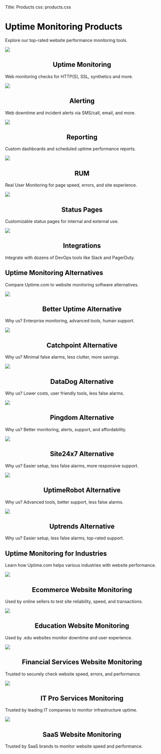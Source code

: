 Title: Products
css: products.css

<div class="container-fluid body-container">
  <div class="row-fluid-wrapper">
    <div class="row-fluid">
      <div class="span12 widget-span widget-type-cell " style="" data-widget-type="cell" data-x="0" data-w="12">
        <div class="row-fluid-wrapper row-depth-1 row-number-1 dnd_area-row-0-vertical-alignment dnd-section dnd_area-row-0-padding">
          <div class="row-fluid ">
            <div class="span12 widget-span widget-type-cell cell_16310722971862-vertical-alignment dnd-column" style="" data-widget-type="cell" data-x="0" data-w="12">
              <div class="row-fluid-wrapper row-depth-1 row-number-2 dnd-row">
                <div class="row-fluid ">
                  <div class="span12 widget-span widget-type-custom_widget dnd-module" style="" data-widget-type="custom_widget" data-x="0" data-w="12">
                    <div id="hs_cos_wrapper_widget_1631094925519" class="hs_cos_wrapper hs_cos_wrapper_widget hs_cos_wrapper_type_module" style="" data-hs-cos-general-type="widget" data-hs-cos-type="module">
                      <div id="" class="atmc-content atmc-content-01 text-center   -mt-5">
                        <div class="atmc-intro fadeInBottom" data-sr-id="4" >
                          <a id="products" data-hs-anchor="true"></a>
                          <h1 style="color: #000000;">Uptime Monitoring Products</h1>
                          <p>Explore our top-rated website performance monitoring tools.</p>
                        </div>
                      </div>
                    </div>
                  </div>
                  <!--end widget-span -->
                </div>
                <!--end row-->
              </div>
              <!--end row-wrapper -->
            </div>
            <!--end widget-span -->
          </div>
          <!--end row-->
        </div>
        <!--end row-wrapper -->
        <div class="row-fluid-wrapper row-depth-1 row-number-3 dnd_area-row-1-padding dnd_area-row-1-vertical-alignment dnd-section">
          <div class="row-fluid ">
            <div class="span4 widget-span widget-type-cell cell_16317314014552-vertical-alignment dnd-column" style="" data-widget-type="cell" data-x="0" data-w="4">
              <div class="row-fluid-wrapper row-depth-1 row-number-4 dnd-row">
                <div class="row-fluid ">
                  <div class="span12 widget-span widget-type-custom_widget dnd-module" style="" data-widget-type="custom_widget" data-x="0" data-w="12">
                    <div id="hs_cos_wrapper_module_16317314014556" class="hs_cos_wrapper hs_cos_wrapper_widget hs_cos_wrapper_type_module" style="" data-hs-cos-general-type="widget" data-hs-cos-type="module">
                      <div id="" class="atmc-content atmc-content-01 text-center   -mt-5">
                      </div>
                    </div>
                  </div>
                  <!--end widget-span -->
                </div>
                <!--end row-->
              </div>
              <!--end row-wrapper -->
              <div class="row-fluid-wrapper row-depth-1 row-number-5 dnd-row">
                <div class="row-fluid ">
                  <div class="span12 widget-span widget-type-custom_widget widget_1634020056223-flexbox-positioning dnd-module" style="" data-widget-type="custom_widget" data-x="0" data-w="12">
                    <div id="hs_cos_wrapper_widget_1634020056223" class="hs_cos_wrapper hs_cos_wrapper_widget hs_cos_wrapper_type_module widget-type-linked_image" style="" data-hs-cos-general-type="widget" data-hs-cos-type="module">
                      <span id="hs_cos_wrapper_widget_1634020056223_" class="hs_cos_wrapper hs_cos_wrapper_widget hs_cos_wrapper_type_linked_image" style="" data-hs-cos-general-type="widget" data-hs-cos-type="linked_image"><a href="{filename}monitoring.md" target="_parent" id="hs-link-widget_1634020056223_" style="border-width:0px;border:0px;"><img src="{static}/images/products/Website_Uptime_Monitoring_Checks_with_Uptime.com.png"></a></span>
                    </div>
                  </div>
                  <!--end widget-span -->
                </div>
                <!--end row-->
              </div>
              <!--end row-wrapper -->
              <div class="row-fluid-wrapper row-depth-1 row-number-6 dnd-row">
                <div class="row-fluid ">
                  <div class="span12 widget-span widget-type-custom_widget dnd-module" style="" data-widget-type="custom_widget" data-x="0" data-w="12">
                    <div id="hs_cos_wrapper_widget_1631731486940" class="hs_cos_wrapper hs_cos_wrapper_widget hs_cos_wrapper_type_module" style="" data-hs-cos-general-type="widget" data-hs-cos-type="module">
                      <div id="" class="atmc-content-01 text-center  ">
                        <div class="atmc-intro fadeInBottom" data-sr-id="6" >
                          <h2 style="color: #000000; text-align: center;">Uptime Monitoring</h2>
                          <p>Web monitoring checks for HTTP(S), SSL, synthetics and more.</p>
                        </div>
                      </div>
                    </div>
                  </div>
                  <!--end widget-span -->
                </div>
                <!--end row-->
              </div>
              <!--end row-wrapper -->
            </div>
            <!--end widget-span -->
            <div class="span4 widget-span widget-type-cell cell_1631731479839-vertical-alignment dnd-column" style="" data-widget-type="cell" data-x="4" data-w="4">
              <div class="row-fluid-wrapper row-depth-1 row-number-7 dnd-row">
                <div class="row-fluid ">
                  <div class="span12 widget-span widget-type-custom_widget dnd-module" style="" data-widget-type="custom_widget" data-x="0" data-w="12">
                    <div id="hs_cos_wrapper_module_16317314798394" class="hs_cos_wrapper hs_cos_wrapper_widget hs_cos_wrapper_type_module" style="" data-hs-cos-general-type="widget" data-hs-cos-type="module">
                      <div id="" class="atmc-content atmc-content-01 text-center   -mt-5">
                      </div>
                    </div>
                  </div>
                  <!--end widget-span -->
                </div>
                <!--end row-->
              </div>
              <!--end row-wrapper -->
              <div class="row-fluid-wrapper row-depth-1 row-number-8 dnd-row">
                <div class="row-fluid ">
                  <div class="span12 widget-span widget-type-custom_widget widget_1634020117677-flexbox-positioning dnd-module" style="" data-widget-type="custom_widget" data-x="0" data-w="12">
                    <div id="hs_cos_wrapper_widget_1634020117677" class="hs_cos_wrapper hs_cos_wrapper_widget hs_cos_wrapper_type_module widget-type-linked_image" style="" data-hs-cos-general-type="widget" data-hs-cos-type="module">
                      <span id="hs_cos_wrapper_widget_1634020117677_" class="hs_cos_wrapper hs_cos_wrapper_widget hs_cos_wrapper_type_linked_image" style="" data-hs-cos-general-type="widget" data-hs-cos-type="linked_image"><a href="{filename}alerting.md" target="_parent" id="hs-link-widget_1634020117677_" style="border-width:0px;border:0px;"><img src="{static}/images/products/IT_Alert_Notifications_for_Website_Outages_with_Uptime.com.png"></a></span>
                    </div>
                  </div>
                  <!--end widget-span -->
                </div>
                <!--end row-->
              </div>
              <!--end row-wrapper -->
              <div class="row-fluid-wrapper row-depth-1 row-number-9 dnd-row">
                <div class="row-fluid ">
                  <div class="span12 widget-span widget-type-custom_widget dnd-module" style="" data-widget-type="custom_widget" data-x="0" data-w="12">
                    <div id="hs_cos_wrapper_widget_1631731497319" class="hs_cos_wrapper hs_cos_wrapper_widget hs_cos_wrapper_type_module" style="" data-hs-cos-general-type="widget" data-hs-cos-type="module">
                      <div id="" class="atmc-content-01 text-center  ">
                        <div class="atmc-intro fadeInBottom" data-sr-id="7" >
                          <h2 style="color: #000000; text-align: center;">Alerting</h2>
                          <p>Web downtime and incident alerts via SMS/call, email, and more.</p>
                        </div>
                      </div>
                    </div>
                  </div>
                  <!--end widget-span -->
                </div>
                <!--end row-->
              </div>
              <!--end row-wrapper -->
            </div>
            <!--end widget-span -->
            <div class="span4 widget-span widget-type-cell cell_16317314014554-vertical-alignment dnd-column" style="" data-widget-type="cell" data-x="8" data-w="4">
              <div class="row-fluid-wrapper row-depth-1 row-number-10 dnd-row">
                <div class="row-fluid ">
                  <div class="span12 widget-span widget-type-custom_widget dnd-module" style="" data-widget-type="custom_widget" data-x="0" data-w="12">
                    <div id="hs_cos_wrapper_module_163173140145510" class="hs_cos_wrapper hs_cos_wrapper_widget hs_cos_wrapper_type_module" style="" data-hs-cos-general-type="widget" data-hs-cos-type="module">
                      <div id="" class="atmc-content atmc-content-01 text-center   -mt-5">
                      </div>
                    </div>
                  </div>
                  <!--end widget-span -->
                </div>
                <!--end row-->
              </div>
              <!--end row-wrapper -->
              <div class="row-fluid-wrapper row-depth-1 row-number-11 dnd-row">
                <div class="row-fluid ">
                  <div class="span12 widget-span widget-type-custom_widget widget_1634020121479-flexbox-positioning dnd-module" style="" data-widget-type="custom_widget" data-x="0" data-w="12">
                    <div id="hs_cos_wrapper_widget_1634020121479" class="hs_cos_wrapper hs_cos_wrapper_widget hs_cos_wrapper_type_module widget-type-linked_image" style="" data-hs-cos-general-type="widget" data-hs-cos-type="module">
                      <span id="hs_cos_wrapper_widget_1634020121479_" class="hs_cos_wrapper hs_cos_wrapper_widget hs_cos_wrapper_type_linked_image" style="" data-hs-cos-general-type="widget" data-hs-cos-type="linked_image"><a href="{filename}reporting.md" target="_parent" id="hs-link-widget_1634020121479_" style="border-width:0px;border:0px;"><img src="{static}/images/products/Website_Performance_Monitoring_Reporting_and_Analytics_with_Uptime.com.png"></a></span>
                    </div>
                  </div>
                  <!--end widget-span -->
                </div>
                <!--end row-->
              </div>
              <!--end row-wrapper -->
              <div class="row-fluid-wrapper row-depth-1 row-number-12 dnd-row">
                <div class="row-fluid ">
                  <div class="span12 widget-span widget-type-custom_widget dnd-module" style="" data-widget-type="custom_widget" data-x="0" data-w="12">
                    <div id="hs_cos_wrapper_widget_1631731502667" class="hs_cos_wrapper hs_cos_wrapper_widget hs_cos_wrapper_type_module" style="" data-hs-cos-general-type="widget" data-hs-cos-type="module">
                      <div id="" class="atmc-content-01 text-center  ">
                        <div class="atmc-intro fadeInBottom" data-sr-id="8" >
                          <h2 style="color: #000000; text-align: center;">Reporting</h2>
                          <p>Custom dashboards and scheduled uptime performance reports.</p>
                        </div>
                      </div>
                    </div>
                  </div>
                  <!--end widget-span -->
                </div>
                <!--end row-->
              </div>
              <!--end row-wrapper -->
            </div>
            <!--end widget-span -->
          </div>
          <!--end row-->
        </div>
        <!--end row-wrapper -->
        <div class="row-fluid-wrapper row-depth-1 row-number-13 dnd_area-row-2-padding dnd-section dnd_area-row-2-vertical-alignment">
          <div class="row-fluid ">
            <div class="span4 widget-span widget-type-cell cell_16317315348662-vertical-alignment dnd-column" style="" data-widget-type="cell" data-x="0" data-w="4">
              <div class="row-fluid-wrapper row-depth-1 row-number-14 dnd-row">
                <div class="row-fluid ">
                  <div class="span12 widget-span widget-type-custom_widget dnd-module" style="" data-widget-type="custom_widget" data-x="0" data-w="12">
                    <div id="hs_cos_wrapper_module_16317315348672" class="hs_cos_wrapper hs_cos_wrapper_widget hs_cos_wrapper_type_module" style="" data-hs-cos-general-type="widget" data-hs-cos-type="module">
                      <div id="" class="atmc-content atmc-content-01 text-center   -mt-5">
                      </div>
                    </div>
                  </div>
                  <!--end widget-span -->
                </div>
                <!--end row-->
              </div>
              <!--end row-wrapper -->
              <div class="row-fluid-wrapper row-depth-1 row-number-15 dnd-row">
                <div class="row-fluid ">
                  <div class="span12 widget-span widget-type-custom_widget widget_1634020192596-flexbox-positioning dnd-module" style="" data-widget-type="custom_widget" data-x="0" data-w="12">
                    <div id="hs_cos_wrapper_widget_1634020192596" class="hs_cos_wrapper hs_cos_wrapper_widget hs_cos_wrapper_type_module widget-type-linked_image" style="" data-hs-cos-general-type="widget" data-hs-cos-type="module">
                      <span id="hs_cos_wrapper_widget_1634020192596_" class="hs_cos_wrapper hs_cos_wrapper_widget hs_cos_wrapper_type_linked_image" style="" data-hs-cos-general-type="widget" data-hs-cos-type="linked_image"><a href="{filename}real-user-monitoring.md" target="_parent" id="hs-link-widget_1634020192596_" style="border-width:0px;border:0px;"><img src="{static}/images/products/Real_User_Monitoring_(RUM)_page_speed_errors_Uptime.com.png" sizes="(max-width: 1350px) 100vw, 1350px"></a></span>
                    </div>
                  </div>
                  <!--end widget-span -->
                </div>
                <!--end row-->
              </div>
              <!--end row-wrapper -->
              <div class="row-fluid-wrapper row-depth-1 row-number-16 dnd-row">
                <div class="row-fluid ">
                  <div class="span12 widget-span widget-type-custom_widget dnd-module" style="" data-widget-type="custom_widget" data-x="0" data-w="12">
                    <div id="hs_cos_wrapper_module_16317315348674" class="hs_cos_wrapper hs_cos_wrapper_widget hs_cos_wrapper_type_module" style="" data-hs-cos-general-type="widget" data-hs-cos-type="module">
                      <div id="" class="atmc-content-01 text-center  ">
                        <div class="atmc-intro fadeInBottom" data-sr-id="9" >
                          <h2 style="color: #000000; text-align: center;">RUM</h2>
                          <p>Real User Monitoring for page speed, errors, and site experience.</p>
                        </div>
                      </div>
                    </div>
                  </div>
                  <!--end widget-span -->
                </div>
                <!--end row-->
              </div>
              <!--end row-wrapper -->
            </div>
            <!--end widget-span -->
            <div class="span4 widget-span widget-type-cell cell_1645539086732-vertical-alignment dnd-column" style="" data-widget-type="cell" data-x="4" data-w="4">
              <div class="row-fluid-wrapper row-depth-1 row-number-17 dnd-row">
                <div class="row-fluid ">
                  <div class="span12 widget-span widget-type-custom_widget dnd-module" style="" data-widget-type="custom_widget" data-x="0" data-w="12">
                    <div id="hs_cos_wrapper_module_1645539086733" class="hs_cos_wrapper hs_cos_wrapper_widget hs_cos_wrapper_type_module" style="" data-hs-cos-general-type="widget" data-hs-cos-type="module">
                      <div id="" class="atmc-content atmc-content-01 text-center   -mt-5">
                      </div>
                    </div>
                  </div>
                  <!--end widget-span -->
                </div>
                <!--end row-->
              </div>
              <!--end row-wrapper -->
              <div class="row-fluid-wrapper row-depth-1 row-number-18 dnd-row">
                <div class="row-fluid ">
                  <div class="span12 widget-span widget-type-custom_widget module_16455390867332-flexbox-positioning dnd-module" style="" data-widget-type="custom_widget" data-x="0" data-w="12">
                    <div id="hs_cos_wrapper_module_16455390867332" class="hs_cos_wrapper hs_cos_wrapper_widget hs_cos_wrapper_type_module widget-type-linked_image" style="" data-hs-cos-general-type="widget" data-hs-cos-type="module">
                      <span id="hs_cos_wrapper_module_16455390867332_" class="hs_cos_wrapper hs_cos_wrapper_widget hs_cos_wrapper_type_linked_image" style="" data-hs-cos-general-type="widget" data-hs-cos-type="linked_image"><a href="{filename}status-pages.md" target="_parent" id="hs-link-module_16455390867332_" style="border-width:0px;border:0px;"><img src="{static}/images/products/Custom_Website_Status_Pages_Uptime.com.png"></a></span>
                    </div>
                  </div>
                  <!--end widget-span -->
                </div>
                <!--end row-->
              </div>
              <!--end row-wrapper -->
              <div class="row-fluid-wrapper row-depth-1 row-number-19 dnd-row">
                <div class="row-fluid ">
                  <div class="span12 widget-span widget-type-custom_widget dnd-module" style="" data-widget-type="custom_widget" data-x="0" data-w="12">
                    <div id="hs_cos_wrapper_module_16455390867333" class="hs_cos_wrapper hs_cos_wrapper_widget hs_cos_wrapper_type_module" style="" data-hs-cos-general-type="widget" data-hs-cos-type="module">
                      <div id="" class="atmc-content-01 text-center  ">
                        <div class="atmc-intro fadeInBottom" data-sr-id="10" >
                          <h2 style="color: #000000; text-align: center;">Status Pages</h2>
                          <p>Customizable status pages for internal and external use.</p>
                        </div>
                      </div>
                    </div>
                  </div>
                  <!--end widget-span -->
                </div>
                <!--end row-->
              </div>
              <!--end row-wrapper -->
            </div>
            <!--end widget-span -->
            <div class="span4 widget-span widget-type-cell cell_16317315348663-vertical-alignment dnd-column" style="" data-widget-type="cell" data-x="8" data-w="4">
              <div class="row-fluid-wrapper row-depth-1 row-number-20 dnd-row">
                <div class="row-fluid ">
                  <div class="span12 widget-span widget-type-custom_widget dnd-module" style="" data-widget-type="custom_widget" data-x="0" data-w="12">
                    <div id="hs_cos_wrapper_module_16317315348678" class="hs_cos_wrapper hs_cos_wrapper_widget hs_cos_wrapper_type_module" style="" data-hs-cos-general-type="widget" data-hs-cos-type="module">
                      <div id="" class="atmc-content atmc-content-01 text-center   -mt-5">
                      </div>
                    </div>
                  </div>
                  <!--end widget-span -->
                </div>
                <!--end row-->
              </div>
              <!--end row-wrapper -->
              <div class="row-fluid-wrapper row-depth-1 row-number-21 dnd-row">
                <div class="row-fluid ">
                  <div class="span12 widget-span widget-type-custom_widget widget_1634020197805-flexbox-positioning dnd-module" style="" data-widget-type="custom_widget" data-x="0" data-w="12">
                    <div id="hs_cos_wrapper_widget_1634020197805" class="hs_cos_wrapper hs_cos_wrapper_widget hs_cos_wrapper_type_module widget-type-linked_image" style="" data-hs-cos-general-type="widget" data-hs-cos-type="module">
                      <span id="hs_cos_wrapper_widget_1634020197805_" class="hs_cos_wrapper hs_cos_wrapper_widget hs_cos_wrapper_type_linked_image" style="" data-hs-cos-general-type="widget" data-hs-cos-type="linked_image"><a href="{filename}integrations.md" target="_parent" id="hs-link-widget_1634020197805_" style="border-width:0px;border:0px;"><img src="{static}/images/products/Website_Uptime_Performance_Monitoring_Integrations_Uptime.com.png"></a></span>
                    </div>
                  </div>
                  <!--end widget-span -->
                </div>
                <!--end row-->
              </div>
              <!--end row-wrapper -->
              <div class="row-fluid-wrapper row-depth-1 row-number-22 dnd-row">
                <div class="row-fluid ">
                  <div class="span12 widget-span widget-type-custom_widget dnd-module" style="" data-widget-type="custom_widget" data-x="0" data-w="12">
                    <div id="hs_cos_wrapper_module_163173153486710" class="hs_cos_wrapper hs_cos_wrapper_widget hs_cos_wrapper_type_module" style="" data-hs-cos-general-type="widget" data-hs-cos-type="module">
                      <div id="" class="atmc-content-01 text-center  ">
                        <div class="atmc-intro fadeInBottom" data-sr-id="11" >
                          <h2 style="color: #000000; text-align: center;">Integrations</h2>
                          <p>Integrate with dozens of DevOps tools like Slack and PagerDuty.</p>
                        </div>
                      </div>
                    </div>
                  </div>
                  <!--end widget-span -->
                </div>
                <!--end row-->
              </div>
              <!--end row-wrapper -->
            </div>
            <!--end widget-span -->
          </div>
          <!--end row-->
        </div>
        <!--end row-wrapper -->
        <div class="row-fluid-wrapper row-depth-1 row-number-23 dnd-section dnd_area-row-3-padding">
          <div class="row-fluid ">
            <div class="span12 widget-span widget-type-cell dnd-column" style="" data-widget-type="cell" data-x="0" data-w="12">
              <div class="row-fluid-wrapper row-depth-1 row-number-24 dnd-row">
                <div class="row-fluid ">
                  <div class="span12 widget-span widget-type-custom_widget dnd-module" style="" data-widget-type="custom_widget" data-x="0" data-w="12">
                    <div id="hs_cos_wrapper_widget_1631074155968" class="hs_cos_wrapper hs_cos_wrapper_widget hs_cos_wrapper_type_module" style="" data-hs-cos-general-type="widget" data-hs-cos-type="module">
                      <div id="" class="atmc-divider-01 atmc-divider-01-solid border-b-3 border-primary fadeInBottom w-20 text-center m-auto -mt-4" data-sr-id="12" ></div>
                    </div>
                  </div>
                  <!--end widget-span -->
                </div>
                <!--end row-->
              </div>
              <!--end row-wrapper -->
            </div>
            <!--end widget-span -->
          </div>
          <!--end row-->
        </div>
        <!--end row-wrapper -->
        <div class="row-fluid-wrapper row-depth-1 row-number-25 dnd-section dnd_area-row-4-padding">
          <div class="row-fluid ">
            <div class="span12 widget-span widget-type-cell dnd-column" style="" data-widget-type="cell" data-x="0" data-w="12">
              <div class="row-fluid-wrapper row-depth-1 row-number-26 dnd-row">
                <div class="row-fluid ">
                  <div class="span12 widget-span widget-type-custom_widget dnd-module" style="" data-widget-type="custom_widget" data-x="0" data-w="12">
                    <div id="hs_cos_wrapper_module_16499652867543" class="hs_cos_wrapper hs_cos_wrapper_widget hs_cos_wrapper_type_module" style="" data-hs-cos-general-type="widget" data-hs-cos-type="module">
                      <div id="" class="atmc-content-01 text-center  ">
                        <div class="atmc-intro fadeInBottom" data-sr-id="13" >
                          <a id="compare" data-hs-anchor="true"></a>
                          <h2 style="color: #000000;">Uptime Monitoring Alternatives</h2>
                          <p>Compare Uptime.com to website monitoring software alternatives.&nbsp;</p>
                        </div>
                      </div>
                    </div>
                  </div>
                  <!--end widget-span -->
                </div>
                <!--end row-->
              </div>
              <!--end row-wrapper -->
            </div>
            <!--end widget-span -->
          </div>
          <!--end row-->
        </div>
        <!--end row-wrapper -->
        <div class="row-fluid-wrapper row-depth-1 row-number-27 dnd-section dnd_area-row-5-padding dnd_area-row-5-vertical-alignment">
          <div class="row-fluid ">
            <div class="span4 widget-span widget-type-cell cell_16317327288552-vertical-alignment dnd-column" style="" data-widget-type="cell" data-x="0" data-w="4">
              <div class="row-fluid-wrapper row-depth-1 row-number-28 dnd-row">
                <div class="row-fluid ">
                  <div class="span12 widget-span widget-type-custom_widget dnd-module" style="" data-widget-type="custom_widget" data-x="0" data-w="12">
                    <div id="hs_cos_wrapper_module_16317327288558" class="hs_cos_wrapper hs_cos_wrapper_widget hs_cos_wrapper_type_module" style="" data-hs-cos-general-type="widget" data-hs-cos-type="module">
                      <div id="" class="atmc-content atmc-content-01 text-center   -mt-5">
                      </div>
                    </div>
                  </div>
                  <!--end widget-span -->
                </div>
                <!--end row-->
              </div>
              <!--end row-wrapper -->
              <div class="row-fluid-wrapper row-depth-1 row-number-29 dnd-row">
                <div class="row-fluid ">
                  <div class="span12 widget-span widget-type-custom_widget widget_1634020265039-flexbox-positioning dnd-module" style="" data-widget-type="custom_widget" data-x="0" data-w="12">
                    <div id="hs_cos_wrapper_widget_1634020265039" class="hs_cos_wrapper hs_cos_wrapper_widget hs_cos_wrapper_type_module widget-type-linked_image" style="" data-hs-cos-general-type="widget" data-hs-cos-type="module">
                      <span id="hs_cos_wrapper_widget_1634020265039_" class="hs_cos_wrapper hs_cos_wrapper_widget hs_cos_wrapper_type_linked_image" style="" data-hs-cos-general-type="widget" data-hs-cos-type="linked_image"><a href="{filename}/pages/compare/better-uptime.md" target="_parent" id="hs-link-widget_1634020265039_" style="border-width:0px;border:0px;"><img src="{static}/images/products/Better_Uptime_vs_Uptime.com_Top_Monitoring_Alternative.png" sizes="(max-width: 1350px) 100vw, 1350px"></a></span>
                    </div>
                  </div>
                  <!--end widget-span -->
                </div>
                <!--end row-->
              </div>
              <!--end row-wrapper -->
              <div class="row-fluid-wrapper row-depth-1 row-number-30 dnd-row">
                <div class="row-fluid ">
                  <div class="span12 widget-span widget-type-custom_widget dnd-module" style="" data-widget-type="custom_widget" data-x="0" data-w="12">
                    <div id="hs_cos_wrapper_module_163173280617810" class="hs_cos_wrapper hs_cos_wrapper_widget hs_cos_wrapper_type_module" style="" data-hs-cos-general-type="widget" data-hs-cos-type="module">
                      <div id="" class="atmc-content-01 text-center  ">
                        <div class="atmc-intro fadeInBottom" data-sr-id="14" >
                          <h2 style="color: #000000; text-align: center;">Better Uptime Alternative</h2>
                          <p>Why us? Enterprise monitoring, advanced tools, human support.</p>
                        </div>
                      </div>
                    </div>
                  </div>
                  <!--end widget-span -->
                </div>
                <!--end row-->
              </div>
              <!--end row-wrapper -->
            </div>
            <!--end widget-span -->
            <div class="span4 widget-span widget-type-cell cell_16317327288553-vertical-alignment dnd-column" style="" data-widget-type="cell" data-x="4" data-w="4">
              <div class="row-fluid-wrapper row-depth-1 row-number-31 dnd-row">
                <div class="row-fluid ">
                  <div class="span12 widget-span widget-type-custom_widget dnd-module" style="" data-widget-type="custom_widget" data-x="0" data-w="12">
                    <div id="hs_cos_wrapper_module_163173272885514" class="hs_cos_wrapper hs_cos_wrapper_widget hs_cos_wrapper_type_module" style="" data-hs-cos-general-type="widget" data-hs-cos-type="module">
                      <div id="" class="atmc-content atmc-content-01 text-center   -mt-5">
                      </div>
                    </div>
                  </div>
                  <!--end widget-span -->
                </div>
                <!--end row-->
              </div>
              <!--end row-wrapper -->
              <div class="row-fluid-wrapper row-depth-1 row-number-32 dnd-row">
                <div class="row-fluid ">
                  <div class="span12 widget-span widget-type-custom_widget widget_1634020275008-flexbox-positioning dnd-module" style="" data-widget-type="custom_widget" data-x="0" data-w="12">
                    <div id="hs_cos_wrapper_widget_1634020275008" class="hs_cos_wrapper hs_cos_wrapper_widget hs_cos_wrapper_type_module widget-type-linked_image" style="" data-hs-cos-general-type="widget" data-hs-cos-type="module">
                      <span id="hs_cos_wrapper_widget_1634020275008_" class="hs_cos_wrapper hs_cos_wrapper_widget hs_cos_wrapper_type_linked_image" style="" data-hs-cos-general-type="widget" data-hs-cos-type="linked_image"><a href="{filename}catchpoint-compare.md" target="_parent" id="hs-link-widget_1634020275008_" style="border-width:0px;border:0px;"><img src="{static}/images/products/Catchpoint_vs_Uptime.com_Top_Monitoring_Alternative.png"></a></span>
                    </div>
                  </div>
                  <!--end widget-span -->
                </div>
                <!--end row-->
              </div>
              <!--end row-wrapper -->
              <div class="row-fluid-wrapper row-depth-1 row-number-33 dnd-row">
                <div class="row-fluid ">
                  <div class="span12 widget-span widget-type-custom_widget dnd-module" style="" data-widget-type="custom_widget" data-x="0" data-w="12">
                    <div id="hs_cos_wrapper_module_163173280756216" class="hs_cos_wrapper hs_cos_wrapper_widget hs_cos_wrapper_type_module" style="" data-hs-cos-general-type="widget" data-hs-cos-type="module">
                      <div id="" class="atmc-content-01 text-center  ">
                        <div class="atmc-intro fadeInBottom" data-sr-id="15" >
                          <h2 style="color: #000000; text-align: center;">Catchpoint Alternative</h2>
                          <p>Why us? Minimal false alarms, less clutter, more savings.</p>
                        </div>
                      </div>
                    </div>
                  </div>
                  <!--end widget-span -->
                </div>
                <!--end row-->
              </div>
              <!--end row-wrapper -->
            </div>
            <!--end widget-span -->
            <div class="span4 widget-span widget-type-cell cell_16317327288554-vertical-alignment dnd-column" style="" data-widget-type="cell" data-x="8" data-w="4">
              <div class="row-fluid-wrapper row-depth-1 row-number-34 dnd-row">
                <div class="row-fluid ">
                  <div class="span12 widget-span widget-type-custom_widget dnd-module" style="" data-widget-type="custom_widget" data-x="0" data-w="12">
                    <div id="hs_cos_wrapper_module_163173272885520" class="hs_cos_wrapper hs_cos_wrapper_widget hs_cos_wrapper_type_module" style="" data-hs-cos-general-type="widget" data-hs-cos-type="module">
                      <div id="" class="atmc-content atmc-content-01 text-center   -mt-5">
                      </div>
                    </div>
                  </div>
                  <!--end widget-span -->
                </div>
                <!--end row-->
              </div>
              <!--end row-wrapper -->
              <div class="row-fluid-wrapper row-depth-1 row-number-35 dnd-row">
                <div class="row-fluid ">
                  <div class="span12 widget-span widget-type-custom_widget dnd-module widget_1634020278236-flexbox-positioning" style="" data-widget-type="custom_widget" data-x="0" data-w="12">
                    <div id="hs_cos_wrapper_widget_1634020278236" class="hs_cos_wrapper hs_cos_wrapper_widget hs_cos_wrapper_type_module widget-type-linked_image" style="" data-hs-cos-general-type="widget" data-hs-cos-type="module">
                      <span id="hs_cos_wrapper_widget_1634020278236_" class="hs_cos_wrapper hs_cos_wrapper_widget hs_cos_wrapper_type_linked_image" style="" data-hs-cos-general-type="widget" data-hs-cos-type="linked_image"><a href="{filename}datadog-compare.md" target="_parent" id="hs-link-widget_1634020278236_" style="border-width:0px;border:0px;"><img src="{static}/images/products/Datadog_vs_Uptime.com_Top_Monitoring_Alternative.png" sizes="(max-width: 1350px) 100vw, 1350px"></a></span>
                    </div>
                  </div>
                  <!--end widget-span -->
                </div>
                <!--end row-->
              </div>
              <!--end row-wrapper -->
              <div class="row-fluid-wrapper row-depth-1 row-number-36 dnd-row">
                <div class="row-fluid ">
                  <div class="span12 widget-span widget-type-custom_widget dnd-module" style="" data-widget-type="custom_widget" data-x="0" data-w="12">
                    <div id="hs_cos_wrapper_module_163173272885516" class="hs_cos_wrapper hs_cos_wrapper_widget hs_cos_wrapper_type_module" style="" data-hs-cos-general-type="widget" data-hs-cos-type="module">
                      <div id="" class="atmc-content-01 text-center  ">
                        <div class="atmc-intro fadeInBottom" data-sr-id="16" >
                          <h2 style="color: #000000; text-align: center;">DataDog Alternative</h2>
                          <p>Why us? Lower costs, user friendly tools, less false alarms.</p>
                        </div>
                      </div>
                    </div>
                  </div>
                  <!--end widget-span -->
                </div>
                <!--end row-->
              </div>
              <!--end row-wrapper -->
            </div>
            <!--end widget-span -->
          </div>
          <!--end row-->
        </div>
        <!--end row-wrapper -->
        <div class="row-fluid-wrapper row-depth-1 row-number-37 dnd_area-row-6-padding dnd_area-row-6-vertical-alignment dnd-section">
          <div class="row-fluid ">
            <div class="span4 widget-span widget-type-cell cell_16317328075622-vertical-alignment dnd-column" style="" data-widget-type="cell" data-x="0" data-w="4">
              <div class="row-fluid-wrapper row-depth-1 row-number-38 dnd-row">
                <div class="row-fluid ">
                  <div class="span12 widget-span widget-type-custom_widget dnd-module" style="" data-widget-type="custom_widget" data-x="0" data-w="12">
                    <div id="hs_cos_wrapper_module_16317328075628" class="hs_cos_wrapper hs_cos_wrapper_widget hs_cos_wrapper_type_module" style="" data-hs-cos-general-type="widget" data-hs-cos-type="module">
                      <div id="" class="atmc-content atmc-content-01 text-center   -mt-5">
                      </div>
                    </div>
                  </div>
                  <!--end widget-span -->
                </div>
                <!--end row-->
              </div>
              <!--end row-wrapper -->
              <div class="row-fluid-wrapper row-depth-1 row-number-39 dnd-row">
                <div class="row-fluid ">
                  <div class="span12 widget-span widget-type-custom_widget widget_1634020283902-flexbox-positioning dnd-module" style="" data-widget-type="custom_widget" data-x="0" data-w="12">
                    <div id="hs_cos_wrapper_widget_1634020283902" class="hs_cos_wrapper hs_cos_wrapper_widget hs_cos_wrapper_type_module widget-type-linked_image" style="" data-hs-cos-general-type="widget" data-hs-cos-type="module">
                      <span id="hs_cos_wrapper_widget_1634020283902_" class="hs_cos_wrapper hs_cos_wrapper_widget hs_cos_wrapper_type_linked_image" style="" data-hs-cos-general-type="widget" data-hs-cos-type="linked_image"><a href="{filename}pingdom-compare.md" target="_parent" id="hs-link-widget_1634020283902_" style="border-width:0px;border:0px;"><img src="{static}/images/products/Pingdom_vs_Uptime.com_Top_Monitoring_Alternative.png" sizes="(max-width: 1350px) 100vw, 1350px"></a></span>
                    </div>
                  </div>
                  <!--end widget-span -->
                </div>
                <!--end row-->
              </div>
              <!--end row-wrapper -->
              <div class="row-fluid-wrapper row-depth-1 row-number-40 dnd-row">
                <div class="row-fluid ">
                  <div class="span12 widget-span widget-type-custom_widget dnd-module" style="" data-widget-type="custom_widget" data-x="0" data-w="12">
                    <div id="hs_cos_wrapper_module_163173272885510" class="hs_cos_wrapper hs_cos_wrapper_widget hs_cos_wrapper_type_module" style="" data-hs-cos-general-type="widget" data-hs-cos-type="module">
                      <div id="" class="atmc-content-01 text-center  ">
                        <div class="atmc-intro fadeInBottom" data-sr-id="17" >
                          <h2 style="color: #000000; text-align: center;">Pingdom Alternative</h2>
                          <p>Why us? Better monitoring, alerts, support, and affordability.</p>
                        </div>
                      </div>
                    </div>
                  </div>
                  <!--end widget-span -->
                </div>
                <!--end row-->
              </div>
              <!--end row-wrapper -->
            </div>
            <!--end widget-span -->
            <div class="span4 widget-span widget-type-cell cell_16317328075623-vertical-alignment dnd-column" style="" data-widget-type="cell" data-x="4" data-w="4">
              <div class="row-fluid-wrapper row-depth-1 row-number-41 dnd-row">
                <div class="row-fluid ">
                  <div class="span12 widget-span widget-type-custom_widget dnd-module" style="" data-widget-type="custom_widget" data-x="0" data-w="12">
                    <div id="hs_cos_wrapper_module_163173280756214" class="hs_cos_wrapper hs_cos_wrapper_widget hs_cos_wrapper_type_module" style="" data-hs-cos-general-type="widget" data-hs-cos-type="module">
                      <div id="" class="atmc-content atmc-content-01 text-center   -mt-5">
                      </div>
                    </div>
                  </div>
                  <!--end widget-span -->
                </div>
                <!--end row-->
              </div>
              <!--end row-wrapper -->
              <div class="row-fluid-wrapper row-depth-1 row-number-42 dnd-row">
                <div class="row-fluid ">
                  <div class="span12 widget-span widget-type-custom_widget widget_1634020287309-flexbox-positioning dnd-module" style="" data-widget-type="custom_widget" data-x="0" data-w="12">
                    <div id="hs_cos_wrapper_widget_1634020287309" class="hs_cos_wrapper hs_cos_wrapper_widget hs_cos_wrapper_type_module widget-type-linked_image" style="" data-hs-cos-general-type="widget" data-hs-cos-type="module">
                      <span id="hs_cos_wrapper_widget_1634020287309_" class="hs_cos_wrapper hs_cos_wrapper_widget hs_cos_wrapper_type_linked_image" style="" data-hs-cos-general-type="widget" data-hs-cos-type="linked_image"><a href="{filename}site24x7-compare.md" target="_parent" id="hs-link-widget_1634020287309_" style="border-width:0px;border:0px;"><img src="{static}/images/products/Site24x7_vs_Uptime.com_Top_Monitoring_Alternative.png" sizes="(max-width: 1350px) 100vw, 1350px"></a></span>
                    </div>
                  </div>
                  <!--end widget-span -->
                </div>
                <!--end row-->
              </div>
              <!--end row-wrapper -->
              <div class="row-fluid-wrapper row-depth-1 row-number-43 dnd-row">
                <div class="row-fluid ">
                  <div class="span12 widget-span widget-type-custom_widget dnd-module" style="" data-widget-type="custom_widget" data-x="0" data-w="12">
                    <div id="hs_cos_wrapper_module_163173280756210" class="hs_cos_wrapper hs_cos_wrapper_widget hs_cos_wrapper_type_module" style="" data-hs-cos-general-type="widget" data-hs-cos-type="module">
                      <div id="" class="atmc-content-01 text-center  ">
                        <div class="atmc-intro fadeInBottom" data-sr-id="18" >
                          <h2 style="color: #000000; text-align: center;">Site24x7 Alternative</h2>
                          <p>Why us? Easier setup, less false alarms, more responsive support.</p>
                        </div>
                      </div>
                    </div>
                  </div>
                  <!--end widget-span -->
                </div>
                <!--end row-->
              </div>
              <!--end row-wrapper -->
            </div>
            <!--end widget-span -->
            <div class="span4 widget-span widget-type-cell cell_16317328075624-vertical-alignment dnd-column" style="" data-widget-type="cell" data-x="8" data-w="4">
              <div class="row-fluid-wrapper row-depth-1 row-number-44 dnd-row">
                <div class="row-fluid ">
                  <div class="span12 widget-span widget-type-custom_widget dnd-module" style="" data-widget-type="custom_widget" data-x="0" data-w="12">
                    <div id="hs_cos_wrapper_module_163173280756220" class="hs_cos_wrapper hs_cos_wrapper_widget hs_cos_wrapper_type_module" style="" data-hs-cos-general-type="widget" data-hs-cos-type="module">
                      <div id="" class="atmc-content atmc-content-01 text-center   -mt-5">
                      </div>
                    </div>
                  </div>
                  <!--end widget-span -->
                </div>
                <!--end row-->
              </div>
              <!--end row-wrapper -->
              <div class="row-fluid-wrapper row-depth-1 row-number-45 dnd-row">
                <div class="row-fluid ">
                  <div class="span12 widget-span widget-type-custom_widget widget_1634020290871-flexbox-positioning dnd-module" style="" data-widget-type="custom_widget" data-x="0" data-w="12">
                    <div id="hs_cos_wrapper_widget_1634020290871" class="hs_cos_wrapper hs_cos_wrapper_widget hs_cos_wrapper_type_module widget-type-linked_image" style="" data-hs-cos-general-type="widget" data-hs-cos-type="module">
                      <span id="hs_cos_wrapper_widget_1634020290871_" class="hs_cos_wrapper hs_cos_wrapper_widget hs_cos_wrapper_type_linked_image" style="" data-hs-cos-general-type="widget" data-hs-cos-type="linked_image"><a href="{filename}/pages/compare/uptime-robot.md" target="_parent" id="hs-link-widget_1634020290871_" style="border-width:0px;border:0px;"><img src="{static}/images/products/UptimeRobot_vs_Uptime.com_Top_Monitoring_Alternative%20copy.png?width=1350&amp;height=1050&amp;name=UptimeRobot_vs_Uptime.com_Top_Monitoring_Alternative%20copy.png" sizes="(max-width: 1350px) 100vw, 1350px"></a></span>
                    </div>
                  </div>
                  <!--end widget-span -->
                </div>
                <!--end row-->
              </div>
              <!--end row-wrapper -->
              <div class="row-fluid-wrapper row-depth-1 row-number-46 dnd-row">
                <div class="row-fluid ">
                  <div class="span12 widget-span widget-type-custom_widget dnd-module" style="" data-widget-type="custom_widget" data-x="0" data-w="12">
                    <div id="hs_cos_wrapper_module_163173272885522" class="hs_cos_wrapper hs_cos_wrapper_widget hs_cos_wrapper_type_module" style="" data-hs-cos-general-type="widget" data-hs-cos-type="module">
                      <div id="" class="atmc-content-01 text-center  ">
                        <div class="atmc-intro fadeInBottom" data-sr-id="19" >
                          <h2 style="color: #000000; text-align: center;">UptimeRobot Alternative</h2>
                          <p>Why us? Advanced tools, better support, less false alarms.</p>
                        </div>
                      </div>
                    </div>
                  </div>
                  <!--end widget-span -->
                </div>
                <!--end row-->
              </div>
              <!--end row-wrapper -->
            </div>
            <!--end widget-span -->
          </div>
          <!--end row-->
        </div>
        <!--end row-wrapper -->
        <div class="row-fluid-wrapper row-depth-1 row-number-47 dnd_area-row-7-vertical-alignment dnd-section dnd_area-row-7-padding">
          <div class="row-fluid ">
            <div class="span4 widget-span widget-type-cell dnd-column cell_16317328061782-vertical-alignment" style="" data-widget-type="cell" data-x="0" data-w="4">
              <div class="row-fluid-wrapper row-depth-1 row-number-48 dnd-row">
                <div class="row-fluid ">
                  <div class="span12 widget-span widget-type-custom_widget dnd-module" style="" data-widget-type="custom_widget" data-x="0" data-w="12">
                    <div id="hs_cos_wrapper_module_16317328061788" class="hs_cos_wrapper hs_cos_wrapper_widget hs_cos_wrapper_type_module" style="" data-hs-cos-general-type="widget" data-hs-cos-type="module">
                      <div id="" class="atmc-content atmc-content-01 text-center   -mt-5">
                      </div>
                    </div>
                  </div>
                  <!--end widget-span -->
                </div>
                <!--end row-->
              </div>
              <!--end row-wrapper -->
              <div class="row-fluid-wrapper row-depth-1 row-number-49 dnd-row">
                <div class="row-fluid ">
                  <div class="span12 widget-span widget-type-custom_widget dnd-module widget_1634020296456-flexbox-positioning" style="" data-widget-type="custom_widget" data-x="0" data-w="12">
                    <div id="hs_cos_wrapper_widget_1634020296456" class="hs_cos_wrapper hs_cos_wrapper_widget hs_cos_wrapper_type_module widget-type-linked_image" style="" data-hs-cos-general-type="widget" data-hs-cos-type="module">
                      <span id="hs_cos_wrapper_widget_1634020296456_" class="hs_cos_wrapper hs_cos_wrapper_widget hs_cos_wrapper_type_linked_image" style="" data-hs-cos-general-type="widget" data-hs-cos-type="linked_image"><a href="{filename}uptrends-compare.md" target="_parent" id="hs-link-widget_1634020296456_" style="border-width:0px;border:0px;"><img src="{static}/images/products/Uptrends_vs_Uptime.com_Top_Monitoring_Alternative.png?width=1350&amp;height=1050&amp;name=Uptrends_vs_Uptime.com_Top_Monitoring_Alternative.png"></a></span>
                    </div>
                  </div>
                  <!--end widget-span -->
                </div>
                <!--end row-->
              </div>
              <!--end row-wrapper -->
              <div class="row-fluid-wrapper row-depth-1 row-number-50 dnd-row">
                <div class="row-fluid ">
                  <div class="span12 widget-span widget-type-custom_widget dnd-module" style="" data-widget-type="custom_widget" data-x="0" data-w="12">
                    <div id="hs_cos_wrapper_module_163173280756222" class="hs_cos_wrapper hs_cos_wrapper_widget hs_cos_wrapper_type_module" style="" data-hs-cos-general-type="widget" data-hs-cos-type="module">
                      <div id="" class="atmc-content-01 text-center  ">
                        <div class="atmc-intro fadeInBottom" data-sr-id="20" >
                          <h2 style="color: #000000; text-align: center;">Uptrends Alternative</h2>
                          <p>Why us? Easier setup, less false alarms, top-rated support.</p>
                        </div>
                      </div>
                    </div>
                  </div>
                  <!--end widget-span -->
                </div>
                <!--end row-->
              </div>
              <!--end row-wrapper -->
            </div>
            <!--end widget-span -->
            <div class="span4 widget-span widget-type-cell dnd-column cell_16317328061784-vertical-alignment" style="" data-widget-type="cell" data-x="4" data-w="4">
              <div class="row-fluid-wrapper row-depth-1 row-number-51 dnd-row">
                <div class="row-fluid ">
                  <div class="span12 widget-span widget-type-custom_widget dnd-module" style="" data-widget-type="custom_widget" data-x="0" data-w="12">
                    <div id="hs_cos_wrapper_module_163173280617820" class="hs_cos_wrapper hs_cos_wrapper_widget hs_cos_wrapper_type_module" style="" data-hs-cos-general-type="widget" data-hs-cos-type="module">
                      <div id="" class="atmc-content atmc-content-01 text-center   -mt-5">
                      </div>
                    </div>
                  </div>
                  <!--end widget-span -->
                </div>
                <!--end row-->
              </div>
              <!--end row-wrapper -->
            </div>
            <!--end widget-span -->
            <div class="span4 widget-span widget-type-cell cell_1649965501393-vertical-alignment dnd-column" style="" data-widget-type="cell" data-x="8" data-w="4">
              <div class="row-fluid-wrapper row-depth-1 row-number-52 dnd-row">
                <div class="row-fluid ">
                  <div class="span12 widget-span widget-type-custom_widget dnd-module" style="" data-widget-type="custom_widget" data-x="0" data-w="12">
                    <div id="hs_cos_wrapper_module_16499655013933" class="hs_cos_wrapper hs_cos_wrapper_widget hs_cos_wrapper_type_module" style="" data-hs-cos-general-type="widget" data-hs-cos-type="module">
                      <div id="" class="atmc-content atmc-content-01 text-center   -mt-5">
                      </div>
                    </div>
                  </div>
                  <!--end widget-span -->
                </div>
                <!--end row-->
              </div>
              <!--end row-wrapper -->
            </div>
            <!--end widget-span -->
          </div>
          <!--end row-->
        </div>
        <!--end row-wrapper -->
        <div class="row-fluid-wrapper row-depth-1 row-number-53 dnd-section dnd_area-row-8-padding">
          <div class="row-fluid ">
            <div class="span12 widget-span widget-type-cell dnd-column" style="" data-widget-type="cell" data-x="0" data-w="12">
              <div class="row-fluid-wrapper row-depth-1 row-number-54 dnd-row">
                <div class="row-fluid ">
                  <div class="span12 widget-span widget-type-custom_widget dnd-module" style="" data-widget-type="custom_widget" data-x="0" data-w="12">
                    <div id="hs_cos_wrapper_module_16499652223944" class="hs_cos_wrapper hs_cos_wrapper_widget hs_cos_wrapper_type_module" style="" data-hs-cos-general-type="widget" data-hs-cos-type="module">
                      <div id="" class="atmc-divider-01 atmc-divider-01-solid border-b-3 border-primary fadeInBottom w-20 text-center m-auto -mt-4" data-sr-id="21" ></div>
                    </div>
                  </div>
                  <!--end widget-span -->
                </div>
                <!--end row-->
              </div>
              <!--end row-wrapper -->
            </div>
            <!--end widget-span -->
          </div>
          <!--end row-->
        </div>
        <!--end row-wrapper -->
        <div class="row-fluid-wrapper row-depth-1 row-number-55 dnd-section dnd_area-row-9-padding">
          <div class="row-fluid ">
            <div class="span12 widget-span widget-type-cell dnd-column" style="" data-widget-type="cell" data-x="0" data-w="12">
              <div class="row-fluid-wrapper row-depth-1 row-number-56 dnd-row">
                <div class="row-fluid ">
                  <div class="span12 widget-span widget-type-custom_widget dnd-module" style="" data-widget-type="custom_widget" data-x="0" data-w="12">
                    <div id="hs_cos_wrapper_module_16473677065593" class="hs_cos_wrapper hs_cos_wrapper_widget hs_cos_wrapper_type_module" style="" data-hs-cos-general-type="widget" data-hs-cos-type="module">
                      <div id="" class="atmc-content-01 text-center  ">
                        <div class="atmc-intro fadeInBottom" data-sr-id="22" >
                          <a id="industry" data-hs-anchor="true"></a>
                          <h2 style="color: #000000;">Uptime Monitoring for Industries</h2>
                          <p>Learn how Uptime.com helps various industries with website performance.</p>
                        </div>
                      </div>
                    </div>
                  </div>
                  <!--end widget-span -->
                </div>
                <!--end row-->
              </div>
              <!--end row-wrapper -->
            </div>
            <!--end widget-span -->
          </div>
          <!--end row-->
        </div>
        <!--end row-wrapper -->
        <div class="row-fluid-wrapper row-depth-1 row-number-57 dnd-section dnd_area-row-10-padding dnd_area-row-10-vertical-alignment">
          <div class="row-fluid ">
            <div class="span4 widget-span widget-type-cell cell_1649966018190-vertical-alignment dnd-column" style="" data-widget-type="cell" data-x="0" data-w="4">
              <div class="row-fluid-wrapper row-depth-1 row-number-58 dnd-row">
                <div class="row-fluid ">
                  <div class="span12 widget-span widget-type-custom_widget dnd-module" style="" data-widget-type="custom_widget" data-x="0" data-w="12">
                    <div id="hs_cos_wrapper_module_16499660181905" class="hs_cos_wrapper hs_cos_wrapper_widget hs_cos_wrapper_type_module" style="" data-hs-cos-general-type="widget" data-hs-cos-type="module">
                      <div id="" class="atmc-content atmc-content-01 text-center   -mt-5">
                      </div>
                    </div>
                  </div>
                  <!--end widget-span -->
                </div>
                <!--end row-->
              </div>
              <!--end row-wrapper -->
              <div class="row-fluid-wrapper row-depth-1 row-number-59 dnd-row">
                <div class="row-fluid ">
                  <div class="span12 widget-span widget-type-custom_widget module_16499660181906-flexbox-positioning dnd-module" style="" data-widget-type="custom_widget" data-x="0" data-w="12">
                    <div id="hs_cos_wrapper_module_16499660181906" class="hs_cos_wrapper hs_cos_wrapper_widget hs_cos_wrapper_type_module widget-type-linked_image" style="" data-hs-cos-general-type="widget" data-hs-cos-type="module">
                      <span id="hs_cos_wrapper_module_16499660181906_" class="hs_cos_wrapper hs_cos_wrapper_widget hs_cos_wrapper_type_linked_image" style="" data-hs-cos-general-type="widget" data-hs-cos-type="linked_image"><a href="{filename}ecommerce-websites-uptime.md" target="_parent" id="hs-link-module_16499660181906_" style="border-width:0px;border:0px;"><img src="{static}/images/products/Ecommerce_Businesses_Trust_Uptime.com_Monitoring.png"></a></span>
                    </div>
                  </div>
                  <!--end widget-span -->
                </div>
                <!--end row-->
              </div>
              <!--end row-wrapper -->
              <div class="row-fluid-wrapper row-depth-1 row-number-60 dnd-row">
                <div class="row-fluid ">
                  <div class="span12 widget-span widget-type-custom_widget dnd-module" style="" data-widget-type="custom_widget" data-x="0" data-w="12">
                    <div id="hs_cos_wrapper_module_16499660181907" class="hs_cos_wrapper hs_cos_wrapper_widget hs_cos_wrapper_type_module" style="" data-hs-cos-general-type="widget" data-hs-cos-type="module">
                      <div id="" class="atmc-content-01 text-center  ">
                        <div class="atmc-intro fadeInBottom" data-sr-id="23" >
                          <h2 style="color: #000000; text-align: center;">Ecommerce Website Monitoring</h2>
                          <p>Used by online sellers to test site reliability, speed, and transactions.</p>
                        </div>
                      </div>
                    </div>
                  </div>
                  <!--end widget-span -->
                </div>
                <!--end row-->
              </div>
              <!--end row-wrapper -->
            </div>
            <!--end widget-span -->
            <div class="span4 widget-span widget-type-cell dnd-column cell_1649965507350-vertical-alignment" style="" data-widget-type="cell" data-x="4" data-w="4">
              <div class="row-fluid-wrapper row-depth-1 row-number-61 dnd-row">
                <div class="row-fluid ">
                  <div class="span12 widget-span widget-type-custom_widget dnd-module" style="" data-widget-type="custom_widget" data-x="0" data-w="12">
                    <div id="hs_cos_wrapper_module_16499655073505" class="hs_cos_wrapper hs_cos_wrapper_widget hs_cos_wrapper_type_module" style="" data-hs-cos-general-type="widget" data-hs-cos-type="module">
                      <div id="" class="atmc-content atmc-content-01 text-center   -mt-5">
                      </div>
                    </div>
                  </div>
                  <!--end widget-span -->
                </div>
                <!--end row-->
              </div>
              <!--end row-wrapper -->
              <div class="row-fluid-wrapper row-depth-1 row-number-62 dnd-row">
                <div class="row-fluid ">
                  <div class="span12 widget-span widget-type-custom_widget module_16499655073506-flexbox-positioning dnd-module" style="" data-widget-type="custom_widget" data-x="0" data-w="12">
                    <div id="hs_cos_wrapper_module_16499655073506" class="hs_cos_wrapper hs_cos_wrapper_widget hs_cos_wrapper_type_module widget-type-linked_image" style="" data-hs-cos-general-type="widget" data-hs-cos-type="module">
                      <span id="hs_cos_wrapper_module_16499655073506_" class="hs_cos_wrapper hs_cos_wrapper_widget hs_cos_wrapper_type_linked_image" style="" data-hs-cos-general-type="widget" data-hs-cos-type="linked_image"><a href="{filename}edu-websites-uptime.md" target="_parent" id="hs-link-module_16499655073506_" style="border-width:0px;border:0px;"><img src="{static}/images/products/Education_And_Universities_trust_Uptime.com_Monitoring.png"></a></span>
                    </div>
                  </div>
                  <!--end widget-span -->
                </div>
                <!--end row-->
              </div>
              <!--end row-wrapper -->
              <div class="row-fluid-wrapper row-depth-1 row-number-63 dnd-row">
                <div class="row-fluid ">
                  <div class="span12 widget-span widget-type-custom_widget dnd-module" style="" data-widget-type="custom_widget" data-x="0" data-w="12">
                    <div id="hs_cos_wrapper_module_16499655073507" class="hs_cos_wrapper hs_cos_wrapper_widget hs_cos_wrapper_type_module" style="" data-hs-cos-general-type="widget" data-hs-cos-type="module">
                      <div id="" class="atmc-content-01 text-center  ">
                        <div class="atmc-intro fadeInBottom" data-sr-id="24" >
                          <h2 style="color: #000000; text-align: center;">Education Website Monitoring</h2>
                          <p>Used by .edu websites monitor downtime and user experience.</p>
                        </div>
                      </div>
                    </div>
                  </div>
                  <!--end widget-span -->
                </div>
                <!--end row-->
              </div>
              <!--end row-wrapper -->
            </div>
            <!--end widget-span -->
            <div class="span4 widget-span widget-type-cell cell_1649965515169-vertical-alignment dnd-column" style="" data-widget-type="cell" data-x="8" data-w="4">
              <div class="row-fluid-wrapper row-depth-1 row-number-64 dnd-row">
                <div class="row-fluid ">
                  <div class="span12 widget-span widget-type-custom_widget dnd-module" style="" data-widget-type="custom_widget" data-x="0" data-w="12">
                    <div id="hs_cos_wrapper_module_16499655151695" class="hs_cos_wrapper hs_cos_wrapper_widget hs_cos_wrapper_type_module" style="" data-hs-cos-general-type="widget" data-hs-cos-type="module">
                      <div id="" class="atmc-content atmc-content-01 text-center   -mt-5">
                      </div>
                    </div>
                  </div>
                  <!--end widget-span -->
                </div>
                <!--end row-->
              </div>
              <!--end row-wrapper -->
              <div class="row-fluid-wrapper row-depth-1 row-number-65 dnd-row">
                <div class="row-fluid ">
                  <div class="span12 widget-span widget-type-custom_widget module_16499655151696-flexbox-positioning dnd-module" style="" data-widget-type="custom_widget" data-x="0" data-w="12">
                    <div id="hs_cos_wrapper_module_16499655151696" class="hs_cos_wrapper hs_cos_wrapper_widget hs_cos_wrapper_type_module widget-type-linked_image" style="" data-hs-cos-general-type="widget" data-hs-cos-type="module">
                      <span id="hs_cos_wrapper_module_16499655151696_" class="hs_cos_wrapper hs_cos_wrapper_widget hs_cos_wrapper_type_linked_image" style="" data-hs-cos-general-type="widget" data-hs-cos-type="linked_image"><a href="{filename}financial-websites-uptime.md" target="_parent" id="hs-link-module_16499655151696_" style="border-width:0px;border:0px;"><img src="{static}/images/products/Financial_Industries_Trust_Uptime.com_Monitoring.png"></a></span>
                    </div>
                  </div>
                  <!--end widget-span -->
                </div>
                <!--end row-->
              </div>
              <!--end row-wrapper -->
              <div class="row-fluid-wrapper row-depth-1 row-number-66 dnd-row">
                <div class="row-fluid ">
                  <div class="span12 widget-span widget-type-custom_widget dnd-module" style="" data-widget-type="custom_widget" data-x="0" data-w="12">
                    <div id="hs_cos_wrapper_module_16499655151697" class="hs_cos_wrapper hs_cos_wrapper_widget hs_cos_wrapper_type_module" style="" data-hs-cos-general-type="widget" data-hs-cos-type="module">
                      <div id="" class="atmc-content-01 text-center  ">
                        <div class="atmc-intro fadeInBottom" data-sr-id="25" >
                          <h2 style="color: #000000; text-align: center;">Financial Services Website Monitoring</h2>
                          <p>Trusted to securely check website speed, errors, and performance.</p>
                        </div>
                      </div>
                    </div>
                  </div>
                  <!--end widget-span -->
                </div>
                <!--end row-->
              </div>
              <!--end row-wrapper -->
            </div>
            <!--end widget-span -->
          </div>
          <!--end row-->
        </div>
        <!--end row-wrapper -->
        <div class="row-fluid-wrapper row-depth-1 row-number-67 dnd-section dnd_area-row-11-padding">
          <div class="row-fluid ">
            <div class="span12 widget-span widget-type-cell dnd-column" style="" data-widget-type="cell" data-x="0" data-w="12">
              <div class="row-fluid-wrapper row-depth-1 row-number-68 cell_16473677279712-row-0-vertical-alignment dnd-row">
                <div class="row-fluid ">
                  <div class="span4 widget-span widget-type-cell cell_1649965482477-vertical-alignment dnd-column" style="" data-widget-type="cell" data-x="0" data-w="4">
                    <div class="row-fluid-wrapper row-depth-1 row-number-69 dnd-row">
                      <div class="row-fluid ">
                        <div class="span12 widget-span widget-type-custom_widget dnd-module" style="" data-widget-type="custom_widget" data-x="0" data-w="12">
                          <div id="hs_cos_wrapper_module_16499654824775" class="hs_cos_wrapper hs_cos_wrapper_widget hs_cos_wrapper_type_module" style="" data-hs-cos-general-type="widget" data-hs-cos-type="module">
                            <div id="" class="atmc-content atmc-content-01 text-center   -mt-5">
                            </div>
                          </div>
                        </div>
                        <!--end widget-span -->
                      </div>
                      <!--end row-->
                    </div>
                    <!--end row-wrapper -->
                    <div class="row-fluid-wrapper row-depth-1 row-number-70 dnd-row">
                      <div class="row-fluid ">
                        <div class="span12 widget-span widget-type-custom_widget module_16499654824776-flexbox-positioning dnd-module" style="" data-widget-type="custom_widget" data-x="0" data-w="12">
                          <div id="hs_cos_wrapper_module_16499654824776" class="hs_cos_wrapper hs_cos_wrapper_widget hs_cos_wrapper_type_module widget-type-linked_image" style="" data-hs-cos-general-type="widget" data-hs-cos-type="module">
                            <span id="hs_cos_wrapper_module_16499654824776_" class="hs_cos_wrapper hs_cos_wrapper_widget hs_cos_wrapper_type_linked_image" style="" data-hs-cos-general-type="widget" data-hs-cos-type="linked_image"><a href="{filename}it-services-uptime.md" target="_parent" id="hs-link-module_16499654824776_" style="border-width:0px;border:0px;"><img src="{static}/images/products/IT_Services_Trusts_Uptime.com_Monitoring.png?width=1350&amp;height=1050&amp;name=IT_Services_Trusts_Uptime.com_Monitoring.png"></a></span>
                          </div>
                        </div>
                        <!--end widget-span -->
                      </div>
                      <!--end row-->
                    </div>
                    <!--end row-wrapper -->
                    <div class="row-fluid-wrapper row-depth-1 row-number-71 dnd-row">
                      <div class="row-fluid ">
                        <div class="span12 widget-span widget-type-custom_widget dnd-module" style="" data-widget-type="custom_widget" data-x="0" data-w="12">
                          <div id="hs_cos_wrapper_module_16499654824777" class="hs_cos_wrapper hs_cos_wrapper_widget hs_cos_wrapper_type_module" style="" data-hs-cos-general-type="widget" data-hs-cos-type="module">
                            <div id="" class="atmc-content-01 text-center  ">
                              <div class="atmc-intro fadeInBottom" data-sr-id="26" >
                                <h2 style="color: #000000; text-align: center;">IT Pro Services Monitoring</h2>
                                <p>Trusted by leading IT companies to monitor infrastructure uptime.</p>
                              </div>
                            </div>
                          </div>
                        </div>
                        <!--end widget-span -->
                      </div>
                      <!--end row-->
                    </div>
                    <!--end row-wrapper -->
                  </div>
                  <!--end widget-span -->
                  <div class="span4 widget-span widget-type-cell dnd-column cell_1649966032658-vertical-alignment" style="" data-widget-type="cell" data-x="4" data-w="4">
                    <div class="row-fluid-wrapper row-depth-1 row-number-72 dnd-row">
                      <div class="row-fluid ">
                        <div class="span12 widget-span widget-type-custom_widget dnd-module" style="" data-widget-type="custom_widget" data-x="0" data-w="12">
                          <div id="hs_cos_wrapper_module_16499660326585" class="hs_cos_wrapper hs_cos_wrapper_widget hs_cos_wrapper_type_module" style="" data-hs-cos-general-type="widget" data-hs-cos-type="module">
                            <div id="" class="atmc-content atmc-content-01 text-center   -mt-5">
                            </div>
                          </div>
                        </div>
                        <!--end widget-span -->
                      </div>
                      <!--end row-->
                    </div>
                    <!--end row-wrapper -->
                    <div class="row-fluid-wrapper row-depth-1 row-number-73 dnd-row">
                      <div class="row-fluid ">
                        <div class="span12 widget-span widget-type-custom_widget module_16499660326586-flexbox-positioning dnd-module" style="" data-widget-type="custom_widget" data-x="0" data-w="12">
                          <div id="hs_cos_wrapper_module_16499660326586" class="hs_cos_wrapper hs_cos_wrapper_widget hs_cos_wrapper_type_module widget-type-linked_image" style="" data-hs-cos-general-type="widget" data-hs-cos-type="module">
                            <span id="hs_cos_wrapper_module_16499660326586_" class="hs_cos_wrapper hs_cos_wrapper_widget hs_cos_wrapper_type_linked_image" style="" data-hs-cos-general-type="widget" data-hs-cos-type="linked_image"><a href="{filename}saas-websites-uptime.md" target="_parent" id="hs-link-module_16499660326586_" style="border-width:0px;border:0px;"><img src="{static}/images/products/Software_SAAS_B2B_Industries_Trust_Uptime.com_Monitoring.png"></a></span>
                          </div>
                        </div>
                        <!--end widget-span -->
                      </div>
                      <!--end row-->
                    </div>
                    <!--end row-wrapper -->
                    <div class="row-fluid-wrapper row-depth-1 row-number-74 dnd-row">
                      <div class="row-fluid ">
                        <div class="span12 widget-span widget-type-custom_widget dnd-module" style="" data-widget-type="custom_widget" data-x="0" data-w="12">
                          <div id="hs_cos_wrapper_module_16499660326587" class="hs_cos_wrapper hs_cos_wrapper_widget hs_cos_wrapper_type_module" style="" data-hs-cos-general-type="widget" data-hs-cos-type="module">
                            <div id="" class="atmc-content-01 text-center  ">
                              <div class="atmc-intro fadeInBottom" data-sr-id="27" >
                                <h2 style="color: #000000; text-align: center;">SaaS Website Monitoring</h2>
                                <p>Trusted by SaaS brands to monitor website speed and performance.</p>
                              </div>
                            </div>
                          </div>
                        </div>
                        <!--end widget-span -->
                      </div>
                      <!--end row-->
                    </div>
                    <!--end row-wrapper -->
                  </div>
                  <!--end widget-span -->
                  <div class="span4 widget-span widget-type-cell dnd-column cell_1649966026807-vertical-alignment" style="" data-widget-type="cell" data-x="8" data-w="4">
                    <div class="row-fluid-wrapper row-depth-1 row-number-75 dnd-row">
                      <div class="row-fluid ">
                        <div class="span12 widget-span widget-type-custom_widget dnd-module" style="" data-widget-type="custom_widget" data-x="0" data-w="12">
                          <div id="hs_cos_wrapper_module_16499660268075" class="hs_cos_wrapper hs_cos_wrapper_widget hs_cos_wrapper_type_module" style="" data-hs-cos-general-type="widget" data-hs-cos-type="module">
                            <div id="" class="atmc-content atmc-content-01 text-center   -mt-5">
                            </div>
                          </div>
                        </div>
                        <!--end widget-span -->
                      </div>
                      <!--end row-->
                    </div>
                    <!--end row-wrapper -->
                  </div>
                  <!--end widget-span -->
                </div>
                <!--end row-->
              </div>
              <!--end row-wrapper -->
              <div class="row-fluid-wrapper row-depth-1 row-number-76 cell_16473677279712-row-1-vertical-alignment dnd-row">
                <div class="row-fluid ">
                  <div class="span12 widget-span widget-type-cell cell_1647367791529-vertical-alignment dnd-column" style="" data-widget-type="cell" data-x="0" data-w="12">
                    <div class="row-fluid-wrapper row-depth-1 row-number-77 dnd-row">
                      <div class="row-fluid ">
                        <div class="span12 widget-span widget-type-custom_widget dnd-module" style="" data-widget-type="custom_widget" data-x="0" data-w="12">
                          <div id="hs_cos_wrapper_module_16473677915295" class="hs_cos_wrapper hs_cos_wrapper_widget hs_cos_wrapper_type_module" style="" data-hs-cos-general-type="widget" data-hs-cos-type="module">
                            <div id="" class="atmc-content atmc-content-01 text-center   -mt-5">
                            </div>
                          </div>
                        </div>
                        <!--end widget-span -->
                      </div>
                      <!--end row-->
                    </div>
                    <!--end row-wrapper -->
                  </div>
                  <!--end widget-span -->
                </div>
                <!--end row-->
              </div>
              <!--end row-wrapper -->
            </div>
            <!--end widget-span -->
          </div>
          <!--end row-->
        </div>
        <!--end row-wrapper -->
      </div>
      <!--end widget-span -->
    </div>
  </div>
</div>